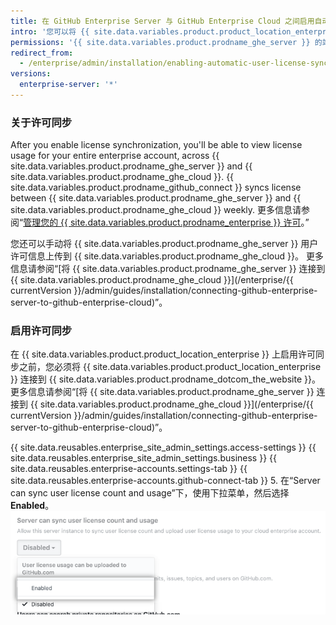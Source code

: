 ```yaml
---
title: 在 GitHub Enterprise Server 与 GitHub Enterprise Cloud 之间启用自动用户许可同步
intro: '您可以将 {{ site.data.variables.product.product_location_enterprise }} 连接到 {{ site.data.variables.product.prodname_ghe_cloud }}，并允许 {{ site.data.variables.product.prodname_ghe_server }} 将用户许可信息上传到 {{ site.data.variables.product.prodname_dotcom_the_website }} 上的企业帐户。'
permissions: '{{ site.data.variables.product.prodname_ghe_server }} 的站点管理员（同时也是已连接 {{ site.data.variables.product.prodname_ghe_cloud }} 组织或企业帐户的所有者）可以启用自动用户许可同步。'
redirect_from:
  - /enterprise/admin/installation/enabling-automatic-user-license-sync-between-github-enterprise-server-and-github-enterprise-cloud
versions:
  enterprise-server: '*'
---
```


### 关于许可同步

After you enable license synchronization, you'll be able to view license usage for your entire enterprise account, across {{ site.data.variables.product.prodname_ghe_server }} and {{ site.data.variables.product.prodname_ghe_cloud }}. {{ site.data.variables.product.prodname_github_connect }} syncs license between {{ site.data.variables.product.prodname_ghe_server }} and {{ site.data.variables.product.prodname_ghe_cloud }} weekly. 更多信息请参阅“[管理您的 {{ site.data.variables.product.prodname_enterprise }} 许可](/enterprise/{{currentVersion}}/admin/installation/managing-your-github-enterprise-license)。”

您还可以手动将 {{ site.data.variables.product.prodname_ghe_server }} 用户许可信息上传到 {{ site.data.variables.product.prodname_ghe_cloud }}。 更多信息请参阅“[将 {{ site.data.variables.product.prodname_ghe_server }} 连接到 {{ site.data.variables.product.prodname_ghe_cloud }}](/enterprise/{{ currentVersion }}/admin/guides/installation/connecting-github-enterprise-server-to-github-enterprise-cloud)”。

### 启用许可同步

在 {{ site.data.variables.product.product_location_enterprise }} 上启用许可同步之前，您必须将 {{ site.data.variables.product.product_location_enterprise }} 连接到 {{ site.data.variables.product.prodname_dotcom_the_website }}。 更多信息请参阅“[将 {{ site.data.variables.product.prodname_ghe_server }} 连接到 {{ site.data.variables.product.prodname_ghe_cloud }}](/enterprise/{{ currentVersion }}/admin/guides/installation/connecting-github-enterprise-server-to-github-enterprise-cloud)”。

{{ site.data.reusables.enterprise_site_admin_settings.access-settings }}
{{ site.data.reusables.enterprise_site_admin_settings.business }}
{{ site.data.reusables.enterprise-accounts.settings-tab }}
{{ site.data.reusables.enterprise-accounts.github-connect-tab }}
5. 在“Server can sync user license count and usage”下，使用下拉菜单，然后选择 **Enabled**。 ![用于启用自动用户许可同步的下拉菜单](/assets/images/enterprise/site-admin-settings/enable-user-license-drop-down.png)
